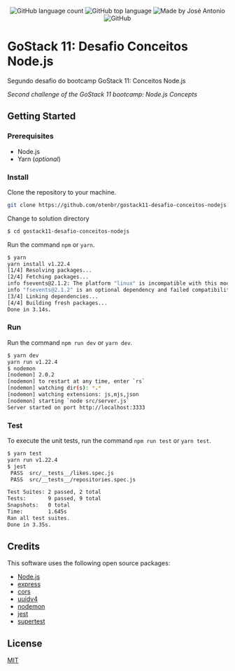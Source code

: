 <p align="center">
  <img alt="GitHub language count" src="https://img.shields.io/github/languages/count/otenbr/gostack11-desafio-conceitos-nodejs?color=%2304D361">

  <img alt="GitHub top language" src="https://img.shields.io/github/languages/top/otenbr/netobox-backend?color=%2304D361">

  <img alt="Made by José Antonio" src="https://img.shields.io/badge/made%20by-José%20Antonio-%2304D361">

  <img alt="GitHub" src="https://img.shields.io/github/license/otenbr/gostack11-desafio-conceitos-nodejs?color=%2304D361">

</p>

# GoStack 11: Desafio Conceitos Node.js

Segundo desafio do bootcamp GoStack 11: Conceitos Node.js

_Second challenge of the GoStack 11 bootcamp: Node.js Concepts_

## Getting Started

### Prerequisites

-   Node.js
-   Yarn (_optional_)

### Install

Clone the repository to your machine.

```sh
git clone https://github.com/otenbr/gostack11-desafio-conceitos-nodejs.git
```

Change to solution directory

```sh
$ cd gostack11-desafio-conceitos-nodejs
```

Run the command `npm` or `yarn`.

```sh
$ yarn
yarn install v1.22.4
[1/4] Resolving packages...
[2/4] Fetching packages...
info fsevents@2.1.2: The platform "linux" is incompatible with this module.
info "fsevents@2.1.2" is an optional dependency and failed compatibility check. Excluding it from installation.
[3/4] Linking dependencies...
[4/4] Building fresh packages...
Done in 3.14s.
```

### Run

Run the command `npm run dev` or `yarn dev`.

```sh
$ yarn dev
yarn run v1.22.4
$ nodemon
[nodemon] 2.0.2
[nodemon] to restart at any time, enter `rs`
[nodemon] watching dir(s): *.*
[nodemon] watching extensions: js,mjs,json
[nodemon] starting `node src/server.js`
Server started on port http://localhost:3333

```

### Test

To execute the unit tests, run the command `npm run test` or `yarn test`.

```sh
$ yarn test
yarn run v1.22.4
$ jest
 PASS  src/__tests__/likes.spec.js
 PASS  src/__tests__/repositories.spec.js

Test Suites: 2 passed, 2 total
Tests:       9 passed, 9 total
Snapshots:   0 total
Time:        1.645s
Ran all test suites.
Done in 3.35s.
```

## Credits

This software uses the following open source packages:

-   [Node.js](https://nodejs.org/)
-   [express](https://expressjs.com/)
-   [cors](https://github.com/expressjs/cors)
-   [uuidv4](https://github.com/thenativeweb/uuidv4)
-   [nodemon](https://nodemon.io/)
-   [jest](https://jestjs.io/)
-   [supertest](https://github.com/visionmedia/supertest)

## License

[MIT](LICENSE)
